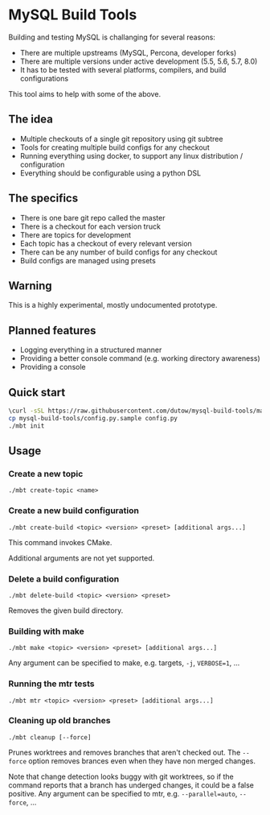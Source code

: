 MySQL Build Tools
===

Building and testing MySQL is challanging for several reasons:

* There are multiple upstreams (MySQL, Percona, developer forks)
* There are multiple versions under active development (5.5, 5.6, 5.7, 8.0)
* It has to be tested with several platforms, compilers, and build configurations

This tool aims to help with some of the above.

The idea
---

* Multiple checkouts of a single git repository using git subtree
* Tools for creating multiple build configs for any checkout
* Running everything using docker, to support any linux distribution / configuration
* Everything should be configurable using a python DSL

The specifics
---

* There is one bare git repo called the master
* There is a checkout for each version truck
* There are topics for development
* Each topic has a checkout of every relevant version
* There can be any number of build configs for any checkout
* Build configs are managed using presets

Warning
---

This is a highly experimental, mostly undocumented prototype.

Planned features
---

* Logging everything in a structured manner
* Providing a better console command (e.g. working directory awareness)
* Providing a console

Quick start
---

```bash
\curl -sSL https://raw.githubusercontent.com/dutow/mysql-build-tools/master/install.sh | bash -s
cp mysql-build-tools/config.py.sample config.py
./mbt init
```

Usage
---

### Create a new topic

```
./mbt create-topic <name>
```

### Create a new build configuration

```
./mbt create-build <topic> <version> <preset> [additional args...]
```

This command invokes CMake.

Additional arguments are not yet supported.

### Delete a build configuration

```
./mbt delete-build <topic> <version> <preset>
```

Removes the given build directory.

### Building with make

```
./mbt make <topic> <version> <preset> [additional args...]
```

Any argument can be specified to make, e.g. targets, `-j`, `VERBOSE=1`, ...

### Running the mtr tests

```
./mbt mtr <topic> <version> <preset> [additional args...]
```

### Cleaning up old branches

```
./mbt cleanup [--force]
```

Prunes worktrees and removes branches that aren't checked out.
The `--force` option removes brances even when they have non merged changes.

Note that change detection looks buggy with git worktrees, so if the command reports that a branch has underged changes,
it could be a false positive.
Any argument can be specified to mtr, e.g. `--parallel=auto`, `--force`, ...
